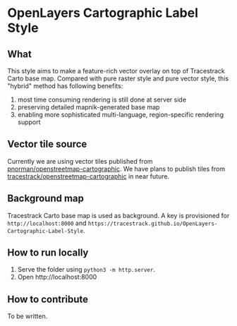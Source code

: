 # OpenLayers Cartographic Label Style

## What

This style aims to make a feature-rich vector overlay on top of Tracestrack Carto
base map. Compared with pure raster style and pure vector style, this "hybrid"
method has following benefits:

1. most time consuming rendering is still done at server side
2. preserving detailed mapnik-generated base map
2. enabling more sophisticated multi-language, region-specific rendering support

## Vector tile source

Currently we are using vector tiles published from
[pnorman/openstreetmap-cartographic](https://github.com/pnorman/openstreetmap-cartographic). We
have plans to publish tiles from
[tracestrack/openstreetmap-cartographic](https://github.com/tracestrack/openstreetmap-cartographic)
in near future.

## Background map

Tracestrack Carto base map is used as background. A key is provisioned for
`http://localhost:8000` and
`https://tracestrack.github.io/OpenLayers-Cartographic-Label-Style`.

## How to run locally

1. Serve the folder using `python3 -m http.server`.
2. Open http://localhost:8000

## How to contribute

To be written.
